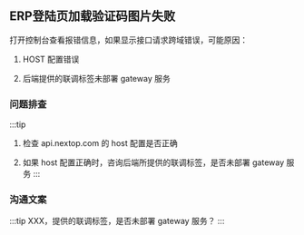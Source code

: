 <!--
 * @Author: lingyong.zeng
 * @Date: 2021-12-20 16:07:53
 * @LastEditors: 蔡远程
 * @LastEditTime: 2022-03-01 14:06:41
 * @Description: 
 * @FilePath: /nextop-docs/src/views/faq/verify-code-error.md
-->

## ERP登陆页加载验证码图片失败

打开控制台查看报错信息，如果显示接口请求跨域错误，可能原因：
1. HOST 配置错误

2. 后端提供的联调标签未部署 gateway 服务

### 问题排查
:::tip
1. 检查 api.nextop.com 的 host 配置是否正确

2. 如果 host 配置正确时，咨询后端所提供的联调标签，是否未部署 gateway 服务
:::

### 沟通文案
:::tip
XXX，提供的联调标签，是否未部署 gateway 服务？
:::